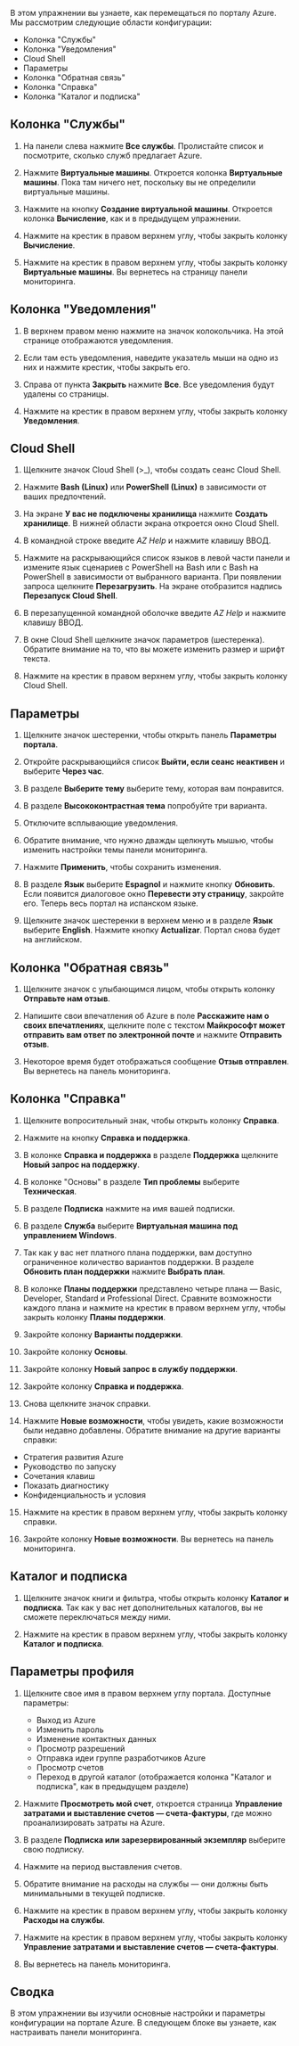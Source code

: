 В этом упражнении вы узнаете, как перемещаться по порталу Azure. Мы рассмотрим следующие области конфигурации:

* Колонка "Службы"
* Колонка "Уведомления"
* Cloud Shell
* Параметры
* Колонка "Обратная связь"
* Колонка "Справка"
* Колонка "Каталог и подписка"

## <a name="services-blade"></a>Колонка "Службы"

1. На панели слева нажмите **Все службы**. Пролистайте список и посмотрите, сколько служб предлагает Azure.

2. Нажмите **Виртуальные машины**. Откроется колонка **Виртуальные машины**. Пока там ничего нет, поскольку вы не определили виртуальные машины.

3. Нажмите на кнопку **Создание виртуальной машины**. Откроется колонка **Вычисление**, как и в предыдущем упражнении.

4. Нажмите на крестик в правом верхнем углу, чтобы закрыть колонку **Вычисление**.

5. Нажмите на крестик в правом верхнем углу, чтобы закрыть колонку **Виртуальные машины**. Вы вернетесь на страницу панели мониторинга.

## <a name="notifications-blade"></a>Колонка "Уведомления"

1. В верхнем правом меню нажмите на значок колокольчика. На этой странице отображаются уведомления.

2. Если там есть уведомления, наведите указатель мыши на одно из них и нажмите крестик, чтобы закрыть его.

3. Справа от пункта **Закрыть** нажмите **Все**. Все уведомления будут удалены со страницы.

4. Нажмите на крестик в правом верхнем углу, чтобы закрыть колонку **Уведомления**.

## <a name="cloud-shell"></a>Cloud Shell

1. Щелкните значок Cloud Shell (>_), чтобы создать сеанс Cloud Shell.

2. Нажмите **Bash (Linux)** или **PowerShell (Linux)** в зависимости от ваших предпочтений.

3. На экране **У вас не подключены хранилища** нажмите **Создать хранилище**. В нижней области экрана откроется окно Cloud Shell.

4. В командной строке введите *AZ Help* и нажмите клавишу ВВОД.

5. Нажмите на раскрывающийся список языков в левой части панели и измените язык сценариев с PowerShell на Bash или с Bash на PowerShell в зависимости от выбранного варианта. При появлении запроса щелкните **Перезагрузить**. На экране отобразится надпись **Перезапуск Cloud Shell**.

6. В перезапущенной командной оболочке введите *AZ Help* и нажмите клавишу ВВОД.

7. В окне Cloud Shell щелкните значок параметров (шестеренка). Обратите внимание на то, что вы можете изменить размер и шрифт текста.

8. Нажмите на крестик в правом верхнем углу, чтобы закрыть колонку Cloud Shell.

## <a name="settings"></a>Параметры

1. Щелкните значок шестеренки, чтобы открыть панель **Параметры портала**.

2. Откройте раскрывающийся список **Выйти, если сеанс неактивен** и выберите **Через час**.

3. В разделе **Выберите тему** выберите тему, которая вам понравится.

4. В разделе **Высококонтрастная тема** попробуйте три варианта.

5. Отключите всплывающие уведомления.

6. Обратите внимание, что нужно дважды щелкнуть мышью, чтобы изменить настройки темы панели мониторинга.

7. Нажмите **Применить**, чтобы сохранить изменения.

8. В разделе **Язык** выберите **Espagnol** и нажмите кнопку **Обновить**. Если появится диалоговое окно **Перевести эту страницу**, закройте его. Теперь весь портал на испанском языке.

9. Щелкните значок шестеренки в верхнем меню и в разделе **Язык** выберите **English**. Нажмите кнопку **Actualizar**. Портал снова будет на английском.

## <a name="feedback-blade"></a>Колонка "Обратная связь"

1. Щелкните значок с улыбающимся лицом, чтобы открыть колонку **Отправьте нам отзыв**.

2. Напишите свои впечатления об Azure в поле **Расскажите нам о своих впечатлениях**, щелкните поле с текстом **Майкрософт может отправить вам ответ по электронной почте** и нажмите **Отправить отзыв**.

3. Некоторое время будет отображаться сообщение **Отзыв отправлен**. Вы вернетесь на панель мониторинга.

## <a name="help-blade"></a>Колонка "Справка"

1. Щелкните вопросительный знак, чтобы открыть колонку **Справка**.

2. Нажмите на кнопку **Справка и поддержка**.

3. В колонке **Справка и поддержка** в разделе **Поддержка** щелкните **Новый запрос на поддержку**.

4. В колонке "Основы" в разделе **Тип проблемы** выберите **Техническая**.

5. В разделе **Подписка** нажмите на имя вашей подписки.

6. В разделе **Служба** выберите **Виртуальная машина под управлением Windows**.

7. Так как у вас нет платного плана поддержки, вам доступно ограниченное количество вариантов поддержки. В разделе **Обновить план поддержки** нажмите **Выбрать план**.

8. В колонке **Планы поддержки** представлено четыре плана — Basic, Developer, Standard и Professional Direct. Сравните возможности каждого плана и нажмите на крестик в правом верхнем углу, чтобы закрыть колонку **Планы поддержки**.

9. Закройте колонку **Варианты поддержки**.

10. Закройте колонку **Основы**.

11. Закройте колонку **Новый запрос в службу поддержки**.

12. Закройте колонку **Справка и поддержка**.

13. Снова щелкните значок справки.

14. Нажмите **Новые возможности**, чтобы увидеть, какие возможности были недавно добавлены. Обратите внимание на другие варианты справки:

* Стратегия развития Azure
* Руководство по запуску
* Сочетания клавиш
* Показать диагностику
* Конфиденциальность и условия

15. Нажмите на крестик в правом верхнем углу, чтобы закрыть колонку справки.

16. Закройте колонку **Новые возможности**. Вы вернетесь на панель мониторинга.

## <a name="directory-and-subscription"></a>Каталог и подписка

1. Щелкните значок книги и фильтра, чтобы открыть колонку **Каталог и подписка**. Так как у вас нет дополнительных каталогов, вы не сможете переключаться между ними.

2. Нажмите на крестик в правом верхнем углу, чтобы закрыть колонку **Каталог и подписка**.

## <a name="profile-settings"></a>Параметры профиля

1. Щелкните свое имя в правом верхнем углу портала. Доступные параметры:

    * Выход из Azure
    * Изменить пароль
    * Изменение контактных данных
    * Просмотр разрешений
    * Отправка идеи группе разработчиков Azure
    * Просмотр счетов
    * Переход в другой каталог (отображается колонка "Каталог и подписка", как в предыдущем разделе)

2. Нажмите **Просмотреть мой счет**, откроется страница **Управление затратами и выставление счетов — счета-фактуры**, где можно проанализировать затраты на Azure.

3. В разделе **Подписка или зарезервированный экземпляр** выберите свою подписку.

4. Нажмите на период выставления счетов.

5. Обратите внимание на расходы на службы — они должны быть минимальными в текущей подписке.

6. Нажмите на крестик в правом верхнем углу, чтобы закрыть колонку **Расходы на службы**.

7. Нажмите на крестик в правом верхнем углу, чтобы закрыть колонку **Управление затратами и выставление счетов — счета-фактуры**.

8. Вы вернетесь на панель мониторинга.

## <a name="summary"></a>Сводка

В этом упражнении вы изучили основные настройки и параметры конфигурации на портале Azure. В следующем блоке вы узнаете, как настраивать панели мониторинга.
